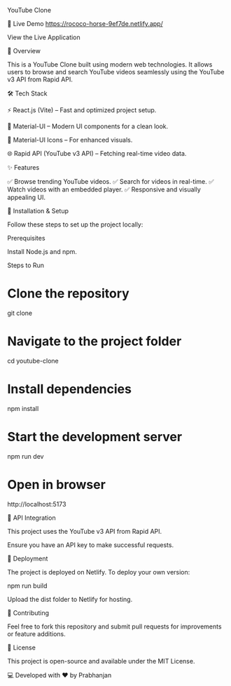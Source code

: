 YouTube Clone

🚀 Live Demo
https://rococo-horse-9ef7de.netlify.app/

View the Live Application

📌 Overview

This is a YouTube Clone built using modern web technologies. It allows users to browse and search YouTube videos seamlessly using the YouTube v3 API from Rapid API.

🛠️ Tech Stack

⚡ React.js (Vite) – Fast and optimized project setup.

🎨 Material-UI – Modern UI components for a clean look.

📌 Material-UI Icons – For enhanced visuals.

🌐 Rapid API (YouTube v3 API) – Fetching real-time video data.

✨ Features

✅ Browse trending YouTube videos.
✅ Search for videos in real-time.
✅ Watch videos with an embedded player.
✅ Responsive and visually appealing UI.

🔧 Installation & Setup

Follow these steps to set up the project locally:

Prerequisites

Install Node.js and npm.

Steps to Run

# Clone the repository
git clone <repository-url>

# Navigate to the project folder
cd youtube-clone

# Install dependencies
npm install

# Start the development server
npm run dev

# Open in browser
http://localhost:5173

🔗 API Integration

This project uses the YouTube v3 API from Rapid API.

Ensure you have an API key to make successful requests.

🚀 Deployment

The project is deployed on Netlify. To deploy your own version:

npm run build

Upload the dist folder to Netlify for hosting.

🤝 Contributing

Feel free to fork this repository and submit pull requests for improvements or feature additions.

📜 License

This project is open-source and available under the MIT License.

💻 Developed with ❤️ by Prabhanjan